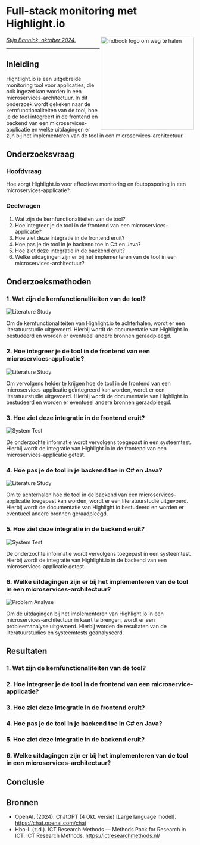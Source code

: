 # Full-stack monitoring met Highlight.io

<img src="plaatjes/highlightio.png" width="250" align="right" alt="mdbook logo om weg te halen" title="maar vergeet de alt tekst niet">

*[Stijn Bannink, oktober 2024.](https://github.com/hanaim-devops/stijn-bannink-devops-blog)*
<hr/>

## Inleiding

Hightlight.io is een uitgebreide monitoring tool voor applicaties, die ook ingezet kan worden in een microservices-architectuur. In dit onderzoek wordt gekeken naar de kernfunctionaliteiten van de tool, hoe je de tool integreert in de frontend en backend van een microservices-applicatie en welke uitdagingen er zijn bij het implementeren van de tool in een microservices-architectuur.

## Onderzoeksvraag

### Hoofdvraag

Hoe zorgt Highlight.io voor effectieve monitoring en foutopsporing in een microservices-applicatie?

### Deelvragen

1. Wat zijn de kernfunctionaliteiten van de tool?
2. Hoe integreer je de tool in de frontend van een microservices-applicatie?
3. Hoe ziet deze integratie in de frontend eruit?
4. Hoe pas je de tool in je backend toe in C# en Java?
5. Hoe ziet deze integratie in de backend eruit?
6. Welke uitdagingen zijn er bij het implementeren van de tool in een microservices-architectuur?

## Onderzoeksmethoden

### 1. Wat zijn de kernfunctionaliteiten van de tool?

![Literature Study](plaatjes/literature-study.png)

Om de kernfunctionaliteiten van Highlight.io te achterhalen, wordt er een literatuurstudie uitgevoerd. Hierbij wordt de documentatie van Highlight.io bestudeerd en worden er eventueel andere bronnen geraadpleegd.

### 2. Hoe integreer je de tool in de frontend van een microservices-applicatie?

![Literature Study](plaatjes/literature-study.png)

Om vervolgens helder te krijgen hoe de tool in de frontend van een microservices-applicatie geïntegreerd kan worden, wordt er een literatuurstudie uitgevoerd. Hierbij wordt de documentatie van Highlight.io bestudeerd en worden er eventueel andere bronnen geraadpleegd.

### 3. Hoe ziet deze integratie in de frontend eruit?

![System Test](plaatjes/system-test.png)

De onderzochte informatie wordt vervolgens toegepast in een systeemtest. Hierbij wordt de integratie van Highlight.io in de frontend van een microservices-applicatie getest.

### 4. Hoe pas je de tool in je backend toe in C# en Java?

![Literature Study](plaatjes/literature-study.png)

Om te achterhalen hoe de tool in de backend van een microservices-applicatie toegepast kan worden, wordt er een literatuurstudie uitgevoerd. Hierbij wordt de documentatie van Highlight.io bestudeerd en worden er eventueel andere bronnen geraadpleegd.

### 5. Hoe ziet deze integratie in de backend eruit?

![System Test](plaatjes/system-test.png)

De onderzochte informatie wordt vervolgens toegepast in een systeemtest. Hierbij wordt de integratie van Highlight.io in de backend van een microservices-applicatie getest.

### 6. Welke uitdagingen zijn er bij het implementeren van de tool in een microservices-architectuur?

![Problem Analyse](plaatjes/problem-analyse.png)

Om de uitdagingen bij het implementeren van Highlight.io in een microservices-architectuur in kaart te brengen, wordt er een probleemanalyse uitgevoerd. Hierbij worden de resultaten van de literatuurstudies en systeemtests geanalyseerd.

## Resultaten

### 1. Wat zijn de kernfunctionaliteiten van de tool?

### 2. Hoe integreer je de tool in de frontend van een microservice-applicatie?

### 3. Hoe ziet deze integratie in de frontend eruit?

### 4. Hoe pas je de tool in je backend toe in C# en Java?

### 5. Hoe ziet deze integratie in de backend eruit?

### 6. Welke uitdagingen zijn er bij het implementeren van de tool in een microservices-architectuur?

## Conclusie

## Bronnen

* OpenAI. (2024). ChatGPT (4 Okt. versie) [Large language model]. https://chat.openai.com/chat
* Hbo-I. (z.d.). ICT Research Methods — Methods Pack for Research in ICT. ICT Research Methods. https://ictresearchmethods.nl/